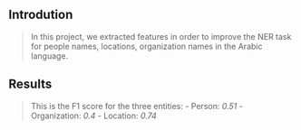 ## Introdution

> In this project, we extracted features in order to improve the NER task for people names, locations, organization names in the Arabic language.

## Results
> This is the F1 score for the three entities:
    - Person: *0.51*
    - Organization: *0.4*
    - Location: *0.74*

